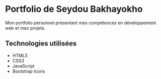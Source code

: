 # Portfolio de Seydou Bakhayokho

Mon portfolio personnel présentant mes compétences en développement web et mes projets.

## Technologies utilisées

- HTML5
- CSS3
- JavaScript
- Bootstrap Icons
